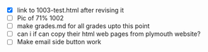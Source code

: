 - [X] link to 1003-test.html after revising it
- [ ] Pic of 71% 1002
- [ ] make grades.md for all grades upto this point
- [ ] can i if can copy their html web pages from plymouth website?
- [ ] Make email side button work
